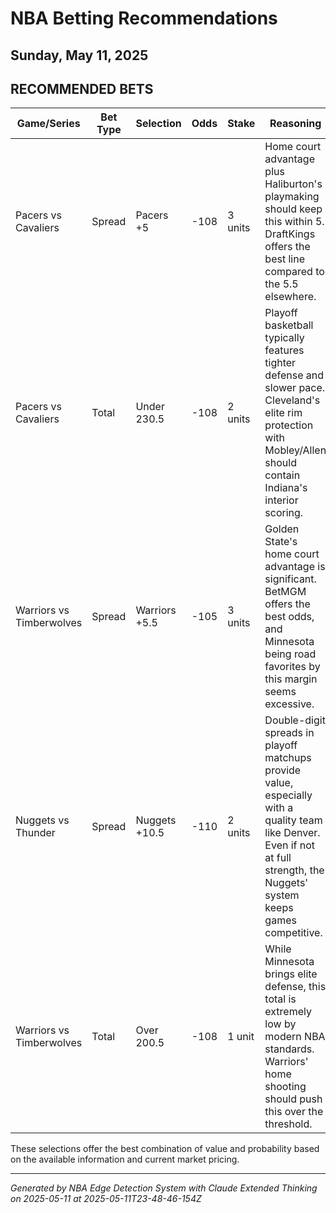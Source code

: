 # NBA Betting Recommendations
## Sunday, May 11, 2025

## RECOMMENDED BETS
| Game/Series | Bet Type | Selection | Odds | Stake | Reasoning |
|-------------|----------|-----------|------|-------|-----------|
| Pacers vs Cavaliers | Spread | Pacers +5 | -108 | 3 units | Home court advantage plus Haliburton's playmaking should keep this within 5. DraftKings offers the best line compared to the 5.5 elsewhere. |
| Pacers vs Cavaliers | Total | Under 230.5 | -108 | 2 units | Playoff basketball typically features tighter defense and slower pace. Cleveland's elite rim protection with Mobley/Allen should contain Indiana's interior scoring. |
| Warriors vs Timberwolves | Spread | Warriors +5.5 | -105 | 3 units | Golden State's home court advantage is significant. BetMGM offers the best odds, and Minnesota being road favorites by this margin seems excessive. |
| Nuggets vs Thunder | Spread | Nuggets +10.5 | -110 | 2 units | Double-digit spreads in playoff matchups provide value, especially with a quality team like Denver. Even if not at full strength, the Nuggets' system keeps games competitive. |
| Warriors vs Timberwolves | Total | Over 200.5 | -108 | 1 unit | While Minnesota brings elite defense, this total is extremely low by modern NBA standards. Warriors' home shooting should push this over the threshold. |

These selections offer the best combination of value and probability based on the available information and current market pricing.

---
*Generated by NBA Edge Detection System with Claude Extended Thinking on 2025-05-11 at 2025-05-11T23-48-46-154Z*
